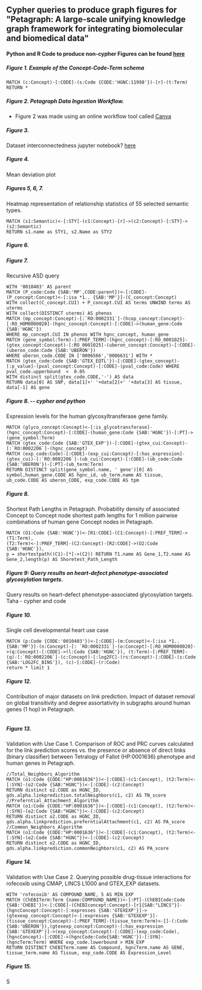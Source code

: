 ## Cypher queries to produce graph figures for "Petagraph: A large-scale unifying knowledge graph framework for integrating biomolecular and biomedical data"
#### Python and R Code to produce non-cypher Figures can be found [here](https://github.com/TaylorResearchLab/Petagraph/tree/main/scripts/code)

##### Figure 1. Example of the Concept-Code-Term schema
```
MATCH (c:Concept)-[:CODE]-(s:Code {CODE:'HGNC:11998'})-[r]-(t:Term)
RETURN * 
```

##### Figure 2. Petagraph Data Ingestion Workflow. 
- Figure 2 was made using an online workflow tool called [Canva](https://www.canva.com)

##### Figure 3. 
Dataset interconnectedness jupyter notebook?
[here](https://github.com/TaylorResearchLab/Petagraph/tree/main/scripts/code)

##### Figure 4.
Mean deviation plot


##### Figures 5, 6, 7.
Heatmap representation of relationship statistics of 55 selected semantic types.
```
MATCH (s1:Semantic)<-[:STY]-(c1:Concept)-[r]->(c2:Concept)-[:STY]->(s2:Semantic)
RETURN s1.name as STY1, s2.Name as STY2
```

##### Figure 6.


##### Figure 7.
Recursive ASD query 
```
WITH '0010403' AS parent
MATCH (P_code:Code {SAB:'MP',CODE:parent})<-[:CODE]-(P_concept:Concept)<-[:isa *1.. {SAB:'MP'}]-(C_concept:Concept)
WITH collect(C_concept.CUI) + P_concept.CUI AS terms UNWIND terms AS uterms 
WITH collect(DISTINCT uterms) AS phenos
MATCH (mp_concept:Concept)-[:`RO:0002331`]-(hcop_concept:Concept)-[:RO_HOM0000020]-(hgnc_concept:Concept)-[:CODE]->(human_gene:Code {SAB:'HGNC'})
WHERE mp_concept.CUI IN phenos WITH hgnc_concept, human_gene
MATCH (gene_symbol:Term)-[:PREF_TERM]-(hgnc_concept)-[:RO_0001025]-(gtex_concept:Concept)-[:RO_0001025]-(uberon_concept:Concept)-[:CODE]-(uberon_code:Code {SAB:'UBERON'})
WHERE uberon_code.CODE IN ['0006566','0006631'] WITH *
MATCH (gtex_code:Code {SAB:'GTEX_EQTL'})-[:CODE]-(gtex_concept)-[:p_value]-(pval_concept:Concept)-[:CODE]-(pval_code:Code) WHERE pval_code.upperbound  <  0.05
WITH distinct split(gtex_code.CODE,'-') AS data
RETURN data[0] AS SNP, data[1]+' '+data[2]+' '+data[3] AS tissue, data[-1] AS gene
```

##### Figure 8. -- cypher and python
Expression levels for the human glycosyltransferase gene family. 
```
MATCH (glyco_concept:Concept)<-[:is_glycotransferase]-(hgnc_concept:Concept)-[:CODE]-(human_gene:Code {SAB:'HGNC'})-[:PT]->(gene_symbol:Term)
MATCH (gtex_code:Code {SAB:'GTEX_EXP'})-[:CODE]-(gtex_cui:Concept)-[:`RO:0002206`]-(hgnc_concept)
MATCH (exp_code:Code)-[:CODE]-(exp_cui:Concept)-[:has_expression]-(gtex_cui)-[:`RO:0002206`]-(ub_cui:Concept)-[:CODE]-(ub_code:Code {SAB:'UBERON'})-[:PT]-(ub_term:Term)
RETURN DISTINCT split(gene_symbol.name, ' gene')[0] AS symbol,human_gene.CODE AS hgnc_id, ub_term.name AS tissue, ub_code.CODE AS uberon_CODE, exp_code.CODE AS tpm
```

##### Figure 8.
Shortest Path Lengths in Petagraph. Probability density of associated Concept to Concept node shortest path lengths for 1 million pairwise combinations of human gene Concept nodes in Petagraph.
```
MATCH (O1:Code {SAB:'HGNC'})<-[R1:CODE]-(C1:Concept)-[:PREF_TERM]->(T1:Term),
(T2:Term)<-[:PREF_TERM]-(C2:Concept)-[R2:CODE]->(O2:Code {SAB:'HGNC'}),
p = shortestpath((C1)-[*]->(C2)) RETURN T1.name AS Gene_1,T2.name AS Gene_2,length(p) AS Shoretest_Path_Length
```

##### Figure 9: Query results on heart-defect phenotype-associated glycosylation targets.
Query results on heart-defect phenotype-associated glycosylation targets.
Taha - cypher and code

##### Figure 10.
Single cell developmental heart use case
```
MATCH (p:Code {CODE:'0010403'})<-[:CODE]-(m:Concept)<-[:isa *1..{SAB:'MP'}]-(n:Concept)-[: `RO:0002331`]-(o:Concept)-[:RO_HOM0000020]->(q:Concept)-[:CODE]->(l:Code {SAB:'HGNC'}), (t:Term)-[:PREF_TERM]-(q)-[:`RO:0002206`]-(c:Concept)-[:log2FC]-(rs:Concept)-[:CODE]-(s:Code {SAB:'LOG2FC_BINS'}), (c)-[:CODE]-(r:Code)
return * limit 1
```


##### Figure 12.
Contribution of major datasets on link prediction. Impact of dataset removal on global transitivity and degree assortativity in subgraphs around human genes (1 hop) in Petagraph.
```

```

##### Figure 13.
Validation with Use Case 1. Comparison of ROC and PRC curves calculated for the link prediction scores vs. the presence or absence of direct links (binary classifier) between Tetralogy of Fallot (HP:0001636) phenotype and human genes in Petagraph. 
```
//Total_Neighbors_Algorithm
MATCH (o1:Code {CODE:"HP:0001636"})<-[:CODE]-(c1:Concept), (t2:Term)<-[:SYN]-(o2:Code {SAB:"HGNC"})<-[:CODE]-(c2:Concept)
RETURN distinct o2.CODE as HGNC_ID, gds.alpha.linkprediction.totalNeighbors(c1, c2) AS TN_score
//Preferntial_Attachment_Algorithm
MATCH (o1:Code {CODE:"HP:0001636"})<-[:CODE]-(c1:Concept), (t2:Term)<-[:SYN]-(o2:Code {SAB:"HGNC"})<-[:CODE]-(c2:Concept)
RETURN distinct o2.CODE as HGNC_ID, gds.alpha.linkprediction.preferntialAttachment(c1, c2) AS PA_score
//Common_Neighbors_Algorithm
MATCH (o1:Code {CODE:"HP:0001636"})<-[:CODE]-(c1:Concept), (t2:Term)<-[:SYN]-(o2:Code {SAB:"HGNC"})<-[:CODE]-(c2:Concept)
RETURN distinct o2.CODE as HGNC_ID, gds.alpha.linkprediction.commonNeighbors(c1, c2) AS PA_score
```

##### Figure 14.
Validation with Use Case 2. Querying possible drug-tissue interactions for rofecoxib using CMAP, LINCS L1000 and GTEX_EXP datasets. 
```
WITH 'rofecoxib' AS COMPOUND_NAME, 5 AS MIN_EXP
MATCH (ChEBITerm:Term {name:COMPOUND_NAME})<-[:PT]-(ChEBICode:Code {SAB:'CHEBI'})<-[:CODE]-(ChEBIconcept:Concept)-[r1{SAB:"LINCS"}]-(hgncConcept:Concept)-[:expresses {SAB:'GTEXEXP'}]->(gtexexp_concept:Concept)<-[:expresses {SAB:'GTEXEXP'}]-(tissue_concept:Concept)-[:PREF_TERM]-(tissue_term:Term)<-[]-(:Code {SAB:'UBERON'}),(gtexexp_concept:Concept)-[:has_expression {SAB:'GTEXEXP'}]->(exp_concept:Concept)-[:CODE]-(exp_code:Code),(hgncConcept)-[:CODE]->(hgncCode:Code{SAB:'HGNC'})-[:SYN]-(hgncTerm:Term) WHERE exp_code.lowerbound > MIN_EXP
RETURN DISTINCT ChEBITerm.name AS Compound, hgncTerm.name AS GENE, tissue_term.name AS Tissue, exp_code.CODE AS Expression_Level
```

##### Figure 15.
S
```

```


